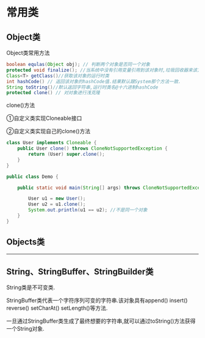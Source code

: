 # 常用类

## Object类

Object类常用方法

```java
boolean equlas(Object obj); // 判断两个对象是否同一个对象
protected void finalize(); //当系统中没有引用变量引用到该对象时,垃圾回收器来该方法回收对象.
Class<T> getClass()//获取该对象的运行时类
int hashCode() // 返回该对象的hashCode值.结果默认跟System那个方法一致.
String toString()//默认返回字符串,运行时类名@十六进制hashCode
protected clone() // 对对象进行浅克隆
```

clone()方法

①自定义类实现Cloneable接口

②自定义类实现自己的clone()方法

```java
class User implements Cloneable {
	public User clone() throws CloneNotSupportedException {
		return (User) super.clone();
	}
}

public class Demo {

	public static void main(String[] args) throws CloneNotSupportedException {

		User u1 = new User();
		User u2 = u1.clone();
		System.out.println(u1 == u2); //不是同一个对象
	}
}
```

## Objects类

------------------

## String、StringBuffer、StringBuilder类

String类是不可变类.

StringBuffer类代表一个字符序列可变的字符串.该对象具有append() insert() reverse() setCharAt() setLength()等方法.

一旦通过StringBuffer类生成了最终想要的字符串,就可以通过toString()方法获得一个String对象.

## 